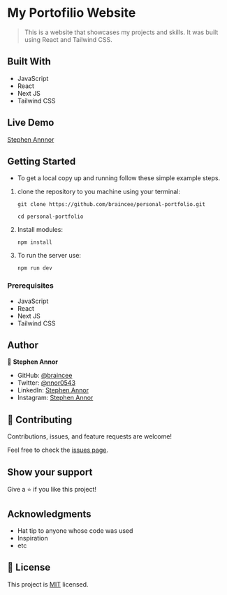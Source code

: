 # My Portofilio Website
> This is a website that showcases my projects and skills. It was built using React and Tailwind CSS.

## Built With

- JavaScript
- React
- Next JS
- Tailwind CSS

## Live Demo

[Stephen Annnor]()

## Getting Started

* To get a local copy up and running follow these simple example steps.

1. clone the repository to you machine using your terminal:
   ```
   git clone https://github.com/braincee/personal-portfolio.git
   ```
   ```
   cd personal-portfolio
   ```
   
2. Install modules:
   ```
   npm install
   ```
4. To run the server use:
   ```
   npm run dev
   ```

### Prerequisites
- JavaScript
- React
- Next JS
- Tailwind CSS

## Author

👤 **Stephen Annor**

- GitHub: [@braincee](https://github.com/braincee/)
- Twitter: [@nnor0543](https://twitter.com/annor0543)
- LinkedIn: [Stephen Annor](https://www.linkedin.com/in/stephen-annor/) 
- Instagram: [Stephen Annor](https://www.instagram.com/appiah.korang/)

## 🤝 Contributing

Contributions, issues, and feature requests are welcome!

Feel free to check the [issues page](https://github.com/braincee/personal-portfolio/issues).

## Show your support

Give a ⭐️ if you like this project!

## Acknowledgments

- Hat tip to anyone whose code was used
- Inspiration
- etc

## 📝 License

This project is [MIT](./MIT.md) licensed.
